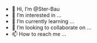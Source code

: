 - 👋 Hi, I’m @Ster-Bau
- 👀 I’m interested in ...
- 🌱 I’m currently learning ...
- 💞️ I’m looking to collaborate on ...
- 📫 How to reach me ...

<!---
Ster-Bau/Ster-Bau is a ✨ special ✨ repository because its `README.md` (this file) appears on your GitHub profile.
You can click the Preview link to take a look at your changes.
--->
